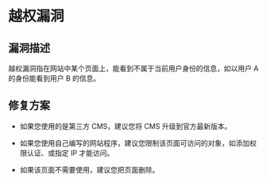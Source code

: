 # 越权漏洞

## 漏洞描述
越权漏洞指在网站中某个页面上，能看到不属于当前用户身份的信息，如以用户 A 的身份能看到用户 B 的信息。

## 修复方案
- 如果您使用的是第三方 CMS，建议您将 CMS 升级到官方最新版本。

- 如果您使用自己编写的网站程序，建议您限制该页面可访问的对象，如添加权限认证、或指定 IP 才能访问。

- 如果该页面不需要使用，建议您把页面删除。